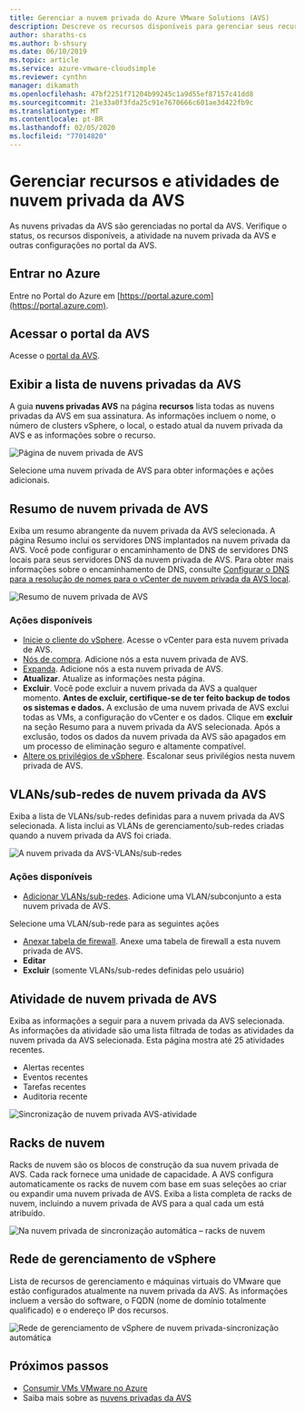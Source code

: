 ```yaml
---
title: Gerenciar a nuvem privada do Azure VMware Solutions (AVS)
description: Descreve os recursos disponíveis para gerenciar seus recursos e atividades de nuvem privada da AVS
author: sharaths-cs
ms.author: b-shsury
ms.date: 06/10/2019
ms.topic: article
ms.service: azure-vmware-cloudsimple
ms.reviewer: cynthn
manager: dikamath
ms.openlocfilehash: 47bf2251f71204b99245c1a9d55ef87157c41dd8
ms.sourcegitcommit: 21e33a0f3fda25c91e7670666c601ae3d422fb9c
ms.translationtype: MT
ms.contentlocale: pt-BR
ms.lasthandoff: 02/05/2020
ms.locfileid: "77014820"
---
```

# <a name="manage-avs-private-cloud-resources-and-activities"></a>Gerenciar recursos e atividades de nuvem privada da AVS

As nuvens privadas da AVS são gerenciadas no portal da AVS. Verifique o status, os recursos disponíveis, a atividade na nuvem privada da AVS e outras configurações no portal da AVS.

## <a name="sign-in-to-azure"></a>Entrar no Azure

Entre no Portal do Azure em [https://portal.azure.com](https://portal.azure.com).

## <a name="access-the-avs-portal"></a>Acessar o portal da AVS

Acesse o [portal da AVS](access-cloudsimple-portal.md).

## <a name="view-the-list-of-avs-private-clouds"></a>Exibir a lista de nuvens privadas da AVS

A guia **nuvens privadas AVS** na página **recursos** lista todas as nuvens privadas da AVS em sua assinatura. As informações incluem o nome, o número de clusters vSphere, o local, o estado atual da nuvem privada da AVS e as informações sobre o recurso.

![Página de nuvem privada de AVS](media/manage-private-cloud.png)

Selecione uma nuvem privada de AVS para obter informações e ações adicionais.

## <a name="avs-private-cloud-summary"></a>Resumo de nuvem privada de AVS

Exiba um resumo abrangente da nuvem privada da AVS selecionada. A página Resumo inclui os servidores DNS implantados na nuvem privada da AVS. Você pode configurar o encaminhamento de DNS de servidores DNS locais para seus servidores DNS da nuvem privada de AVS. Para obter mais informações sobre o encaminhamento de DNS, consulte [Configurar o DNS para a resolução de nomes para o vCenter de nuvem privada da AVS local](https://docs.azure.cloudsimple.com/on-premises-dns-setup/).

![Resumo de nuvem privada de AVS](media/private-cloud-summary.png)

### <a name="available-actions"></a>Ações disponíveis

* [Inicie o cliente do vSphere](https://docs.azure.cloudsimple.com/vsphere-access/). Acesse o vCenter para esta nuvem privada de AVS.
* [Nós de compra](create-nodes.md). Adicione nós a esta nuvem privada de AVS.
* [Expanda](expand-private-cloud.md). Adicione nós a esta nuvem privada de AVS.
* **Atualizar**. Atualize as informações nesta página.
* **Excluir**. Você pode excluir a nuvem privada da AVS a qualquer momento. **Antes de excluir, certifique-se de ter feito backup de todos os sistemas e dados.** A exclusão de uma nuvem privada de AVS exclui todas as VMs, a configuração do vCenter e os dados. Clique em **excluir** na seção Resumo para a nuvem privada da AVS selecionada. Após a exclusão, todos os dados da nuvem privada da AVS são apagados em um processo de eliminação seguro e altamente compatível.
* [Altere os privilégios de vSphere](escalate-private-cloud-privileges.md). Escalonar seus privilégios nesta nuvem privada de AVS.

## <a name="avs-private-cloud-vlanssubnets"></a>VLANs/sub-redes de nuvem privada da AVS

Exiba a lista de VLANs/sub-redes definidas para a nuvem privada da AVS selecionada. A lista inclui as VLANs de gerenciamento/sub-redes criadas quando a nuvem privada da AVS foi criada.

![A nuvem privada da AVS-VLANs/sub-redes](media/private-cloud-vlans-subnets.png) 

### <a name="available-actions"></a>Ações disponíveis

* [Adicionar VLANs/sub-redes](https://docs.azure.cloudsimple.com/create-vlan-subnet/). Adicione uma VLAN/subconjunto a esta nuvem privada de AVS.

Selecione uma VLAN/sub-rede para as seguintes ações
* [Anexar tabela de firewall](https://docs.azure.cloudsimple.com/firewall/). Anexe uma tabela de firewall a esta nuvem privada de AVS.
* **Editar**
* **Excluir** (somente VLANs/sub-redes definidas pelo usuário)

## <a name="avs-private-cloud-activity"></a>Atividade de nuvem privada de AVS

Exiba as informações a seguir para a nuvem privada da AVS selecionada. As informações da atividade são uma lista filtrada de todas as atividades da nuvem privada da AVS selecionada. Esta página mostra até 25 atividades recentes.

* Alertas recentes
* Eventos recentes
* Tarefas recentes
* Auditoria recente

![Sincronização de nuvem privada AVS-atividade](media/private-cloud-activity.png)

## <a name="cloud-racks"></a>Racks de nuvem

Racks de nuvem são os blocos de construção da sua nuvem privada de AVS. Cada rack fornece uma unidade de capacidade. A AVS configura automaticamente os racks de nuvem com base em suas seleções ao criar ou expandir uma nuvem privada de AVS. Exiba a lista completa de racks de nuvem, incluindo a nuvem privada de AVS para a qual cada um está atribuído.

![Na nuvem privada de sincronização automática – racks de nuvem](media/private-cloud-cloudracks.png)

## <a name="vsphere-management-network"></a>Rede de gerenciamento de vSphere

Lista de recursos de gerenciamento e máquinas virtuais do VMware que estão configurados atualmente na nuvem privada da AVS. As informações incluem a versão do software, o FQDN (nome de domínio totalmente qualificado) e o endereço IP dos recursos.

![Rede de gerenciamento de vSphere de nuvem privada-sincronização automática](media/private-cloud-vsphere-management-network.png)

## <a name="next-steps"></a>Próximos passos

* [Consumir VMs VMware no Azure](quickstart-create-vmware-virtual-machine.md)
* Saiba mais sobre as [nuvens privadas da AVS](cloudsimple-private-cloud.md)